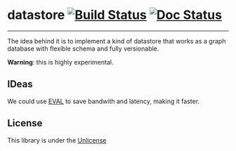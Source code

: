 # datastore [![Build Status](https://travis-ci.org/levitar/datastore.svg)](https://travis-ci.org/levitar/datastore) [![Doc Status](https://godoc.org/github.com/levitar/datastore?status.png)](https://godoc.org/github.com/levitar/datastore)

--- 

The idea behind it is to implement a kind of datastore that works as a graph database with flexible schema and fully versionable.

__Warning__: this is highly experimental.

## IDeas
We could use [EVAL](http://redis.io/commands/eval) to save bandwith and latency, making it faster.

## License
This library is under the [Unlicense](http://unlicense.org)